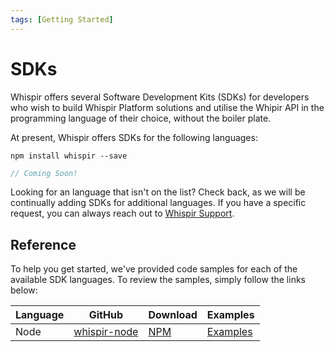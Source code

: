```yaml
---
tags: [Getting Started]
---
```


# SDKs

Whispir offers several Software Development Kits (SDKs) for developers who wish to build Whispir Platform solutions and utilise the Whipir API in the programming language of their choice, without the boiler plate.

At present, Whispir offers SDKs for the following languages:

```Node
npm install whispir --save
```
```Java
// Coming Soon!
```

Looking for an language that isn't on the list? Check back, as we will be continually adding SDKs for additional languages. If you have a specific request, you can always reach out to [Whispir Support](mailto:support@whispir.com).

## Reference

To help you get started, we've provided code samples for each of the available SDK languages. To review the samples, simply follow the links below:

| Language | GitHub | Download | Examples |
|---|---|---|---|
| Node | [whispir-node](https://github.com/whispir/whispir-node) | [NPM](https://www.npmjs.com/package/whispir) | [Examples](https://github.com/whispir/whispir-node/tree/main/examples) |
